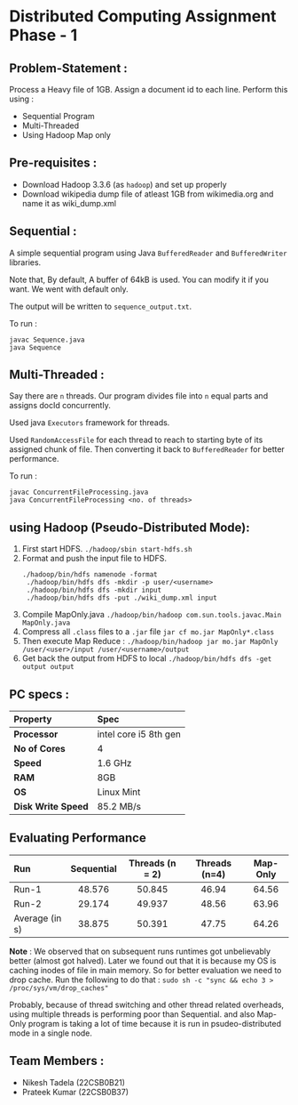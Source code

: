 # Distributed Computing Assignment Phase - 1

## Problem-Statement : 

Process a Heavy file of 1GB. Assign a document id to each line. Perform this using : 
- Sequential Program
- Multi-Threaded
- Using Hadoop Map only

## Pre-requisites : 

- Download Hadoop 3.3.6 (as `hadoop`) and set up properly
- Download wikipedia dump file of atleast 1GB from wikimedia.org and name it as wiki_dump.xml

## Sequential : 

A simple sequential program using Java `BufferedReader` and `BufferedWriter` libraries.

Note that, By default, A buffer of 64kB is used. You can modify it if you want. We went with default only.

The output will be written to `sequence_output.txt`.

To run : 
```
javac Sequence.java
java Sequence
```

## Multi-Threaded : 

Say there are `n` threads. Our program divides file into `n` equal parts and assigns docId concurrently.

Used java `Executors` framework for threads.

Used `RandomAccessFile` for each thread to reach to starting byte of its assigned chunk of file. Then converting it back to `BufferedReader` 
for better performance.

To run : 
```
javac ConcurrentFileProcessing.java
java ConcurrentFileProcessing <no. of threads>
```

## using Hadoop (Pseudo-Distributed Mode): 

1. First start HDFS.
   `./hadoop/sbin start-hdfs.sh`
2. Format and push the input file to HDFS.
   ```
   ./hadoop/bin/hdfs namenode -format
    ./hadoop/bin/hdfs dfs -mkdir -p user/<username>
    ./hadoop/bin/hdfs dfs -mkdir input
    ./hadoop/bin/hdfs dfs -put ./wiki_dump.xml input
   ```
3. Compile MapOnly.java
   `./hadoop/bin/hadoop com.sun.tools.javac.Main MapOnly.java`
4. Compress all `.class` files to a `.jar` file
   `jar cf mo.jar MapOnly*.class`
5. Then execute Map Reduce :
   `./hadoop/bin/hadoop jar mo.jar MapOnly /user/<user>/input /user/<username>/output`
6. Get back the output from HDFS to local
   `./hadoop/bin/hdfs dfs -get output output`

## PC specs : 

| **Property**    | **Spec** |
| :--- | :--- |
| **Processor**  | intel core i5 8th gen    |
| **No of Cores** | 4 |
| **Speed** | 1.6 GHz
| **RAM** | 8GB    |
| **OS** | Linux Mint    |
| **Disk Write Speed** | 85.2 MB/s | 

## Evaluating Performance

| **Run** | **Sequential** | **Threads (n = 2)** | **Threads (n=4)** | **Map-Only** |
| :--- | :---:  | :---: | :---: | :---: |
| Run-1 | 48.576 | 50.845 | 46.94 | 64.56 |
| Run-2 | 29.174 | 49.937 | 48.56 | 63.96 |
| Average (in s) | 38.875 | 50.391 | 47.75 | 64.26 |

**Note** : We observed that on subsequent runs runtimes got unbelievably better (almost got halved). Later we found out that it is because my OS is caching inodes of file in main memory. So for better evaluation we need to drop cache. Run the following to do that : 
`sudo sh -c "sync && echo 3 > /proc/sys/vm/drop_caches"`

Probably, because of thread switching and other thread related overheads, using multiple threads is performing poor than Sequential. and also Map-Only program is taking a lot of time because it is run in psudeo-distributed mode in a single node.

## Team Members : 
- Nikesh Tadela (22CSB0B21)
- Prateek Kumar (22CSB0B37)



  
